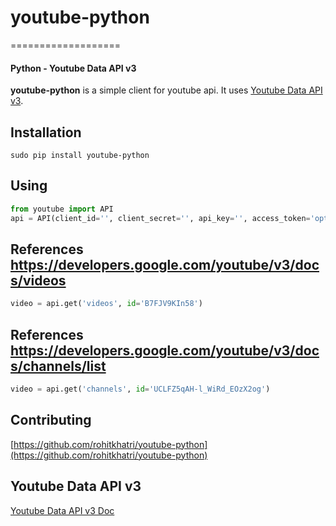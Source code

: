 # youtube-python
===================
#### Python - Youtube Data API v3

**youtube-python** is a simple client for youtube api. It uses [Youtube Data API v3](https://developers.google.com/youtube/v3/).

## Installation
``` 
sudo pip install youtube-python
```

## Using
```python
from youtube import API
api = API(client_id='', client_secret='', api_key='', access_token='optional')
```

## References https://developers.google.com/youtube/v3/docs/videos
```python
video = api.get('videos', id='B7FJV9KIn58')
```

## References https://developers.google.com/youtube/v3/docs/channels/list
```python
video = api.get('channels', id='UCLFZ5qAH-l_WiRd_EOzX2og')
```


## Contributing
[https://github.com/rohitkhatri/youtube-python](https://github.com/rohitkhatri/youtube-python)

## Youtube Data API v3
[Youtube Data API v3 Doc](https://developers.google.com/youtube/v3/)
